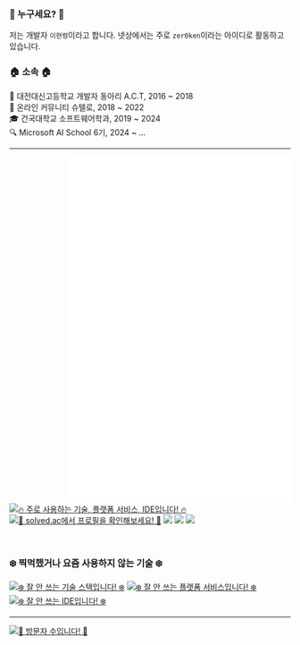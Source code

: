 ### 🪪 누구세요? 🪪
저는 개발자 `이현령`이라고 합니다. 넷상에서는 주로 `zer0ken`이라는 아이디로 활동하고 있습니다.

### 🏠 소속 🏠
🏫 대전대신고등학교 개발자 동아리 A.C.T, 2016 ~ 2018  
🙌 온라인 커뮤니티 슈텔로, 2018 ~ 2022  
🎓 건국대학교 소프트웨어학과, 2019 ~ 2024  
🔍 Microsoft AI School 6기, 2024 ~ ...  


--- 
<!-- 깃허브 Metrics -->
[<img align="right" width="400" src="./attachments/general_metrics.svg" title="📊 lowlighter/metrics로 생성한 깃허브 통계입니다! 📊">](#)

<!-- 기술 스택 / 백준(solved.ac) 스탯 / 프로젝트 -->
[<img width="400" src="https://skillicons.dev/icons?i=python,vscode,github,obsidian,azure,gcp" title="🔥 주로 사용하는 기술, 플랫폼 서비스, IDE입니다! 🔥">](#) 
[<img width="400" src="https://mazassumnida.wtf/api/v2/generate_badge?boj=lhr1105" title="🪪 solved.ac에서 프로필을 확인해보세요! 🪪">](https://solved.ac/profile/lhr1105)
[<img width="400" src="https://github-readme-stats.vercel.app/api/pin/?username=kyla-devs&repo=.github&card_width=400&show_owner=true&theme=ambient_gradient&hide_border=true&border_radius=10.0">](https://github.com/kyla-devs)
[<img width="400" src="https://github-readme-stats.vercel.app/api/pin/?username=zer0ken&repo=tetris-ie&card_width=400&show_owner=true&theme=material-palenight&hide_border=true&border_radius=10.0">](https://github.com/zer0ken/tetris-ie)
[<img width="400" src="https://github-readme-stats.vercel.app/api/pin/?username=shtelo&repo=kenkenjr&card_width=400&show_owner=true&theme=material-palenight&hide_border=true&border_radius=10.0">](https://github.com/shtelo/kenkenjr)

<!-- 좌우 정렬 초기화 -->
[<img width="100%">](#)

### ❄️ 찍먹했거나 요즘 사용하지 않는 기술 ❄️
[<img src="https://skillicons.dev/icons?i=photoshop,java,kotlin,c,cpp,html,css,js,php,vue,flutter" title="❄️ 잘 안 쓰는 기술 스택입니다! ❄️">](#)
[<img src="https://skillicons.dev/icons?i=firebase,aws,heroku,netlify" title="❄️ 잘 안 쓰는 플랫폼 서비스입니다! ❄️">](#)
[<img src="https://skillicons.dev/icons?i=sublime,atom,eclipse,idea,pycharm,clion,androidstudio" title="❄️ 잘 안 쓰는 IDE입니다! ❄️">](#)

---
[<img src="https://hits.seeyoufarm.com/api/count/incr/badge.svg?url=https%3A%2F%2Fgithub.com%2Fzer0ken&count_bg=%23C792EA&title_bg=%23292D3E&icon=&icon_color=%23E7E7E7&title=hits&edge_flat=false" title="👀 방문자 수입니다! 👀">](#)

